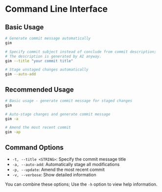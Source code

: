 # Command Line Interface

## Basic Usage

```bash
# Generate commit message automatically
gim

# Specify commit subject instead of conclude from commit description;
# The description is generated by AI anyway.
gim --title "your commit title"

# Stage unstaged changes automatically
gim --auto-add

```

## Recommended Usage

```bash
# Basic usage - generate commit message for staged changes
gim

# Auto-stage changes and generate commit message
gim -a

# Amend the most recent commit
gim -ap
```

## Command Options

- `-t, --title <STRING>`: Specify the commit message title
- `-a, --auto-add`: Automatically stage all modifications
- `-p, --update`: Amend the most recent commit
- `-v, --verbose`: Show detailed information

You can combine these options; Use the `-h` option to view help information.